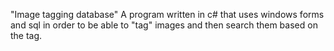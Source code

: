 "Image tagging database"
A program written in c# that uses windows forms and sql in order to be able to "tag" images and then search them based on the tag.
